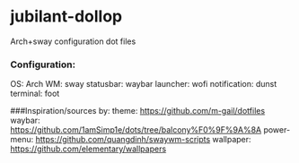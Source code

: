 # jubilant-dollop
Arch+sway configuration dot files

### Configuration:
OS: Arch
WM: sway
statusbar: waybar
launcher: wofi
notification: dunst
terminal: foot

###Inspiration/sources by:
theme: https://github.com/m-gail/dotfiles
waybar: https://github.com/1amSimp1e/dots/tree/balcony%F0%9F%9A%8A
power-menu: https://github.com/quangdinh/swaywm-scripts
wallpaper: https://github.com/elementary/wallpapers
